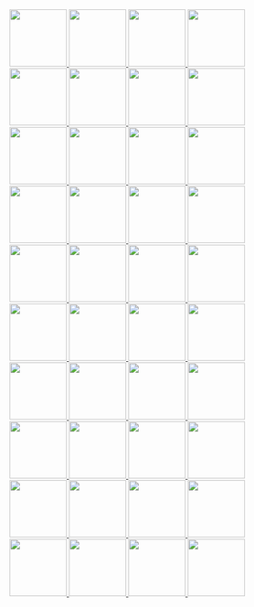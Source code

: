 <a href="https://reimertz.co">
  <div>
  <img height="100" src="https://reimertz.co/images/projects/osscapital.gif"/>
  <img height="100" src="https://reimertz.co/images/projects/aljabr.gif"/>
  <img height="100" src="https://reimertz.co/images/projects/planetscale.gif"/>
  <img height="100" src="https://reimertz.co/images/projects/the-night-is-young.jpeg"/>
  <img height="100" src="https://reimertz.co/images/projects/slowclub-cover.gif"/>
  <img height="100" src="https://reimertz.co/images/projects/flagtimes-site.gif"/>
  <img height="100" src="https://reimertz.co/images/projects/vincent.gif"/>
  <img height="100" src="https://reimertz.co/images/projects/asocial_black.png"/>
  <img height="100" src="https://reimertz.co/images/projects/anolog.png"/>
  <img height="100" src="https://reimertz.co/images/projects/wcal.gif"/>
  <img height="100" src="https://reimertz.co/images/projects/git-chat.gif"/>
  <img height="100" src="https://reimertz.co/images/projects/nordic_js.gif"/>
  <img height="100" src="https://reimertz.co/images/projects/opentracing.gif"/>
  <img height="100" src="https://reimertz.co/images/projects/lagom.gif"/>
  <img height="100" src="https://reimertz.co/images/projects/write-something.gif"/>
  <img height="100" src="https://reimertz.co/images/projects/push.png"/>
  <img height="100" src="https://reimertz.co/images/projects/685bytesynth.gif"/>
  <img height="100" src="https://reimertz.co/images/projects/parrot_big.gif"/>
  <img height="100" src="https://reimertz.co/images/projects/amplifi.gif"/>
  <img height="100" src="https://reimertz.co/images/projects/sfma.gif"/>
  <img height="100" src="https://reimertz.co/images/projects/trump.gif"/>
  <img height="100" src="https://reimertz.co/images/projects/different-perspectives.gif"/>
  <img height="100" src="https://reimertz.co/images/projects/brand-colors.gif"/>
  <img height="100" src="https://reimertz.co/images/projects/hackforrefugees.gif"/>
  <img height="100" src="https://reimertz.co/images/projects/heartcoins.gif"/>
  <img height="100" src="https://reimertz.co/images/projects/bandpage-1.gif"/>
  <img height="100" src="https://reimertz.co/images/projects/bandpage-2.gif"/>
  <img height="100" src="https://reimertz.co/images/projects/gyver.gif"/>
  <img height="100" src="https://reimertz.co/images/projects/feelbeats.jpg"/>
  <img height="100" src="https://reimertz.co/images/projects/flag-colors.gif"/>
  <img height="100" src="https://reimertz.co/images/projects/popwars.gif"/>
  <img height="100" src="https://reimertz.co/images/projects/nevah.gif"/>
  <img height="100" src="https://reimertz.co/images/projects/letswork.png"/>
  <img height="100" src="https://reimertz.co/images/projects/dynosrc.gif"/>
  <img height="100" src="https://reimertz.co/images/projects/nes-o-png.gif"/>
  <img height="100" src="https://reimertz.co/images/projects/shorten-js.gif"/>
  <img height="100" src="https://reimertz.co/images/projects/swear-at.gif"/>
  <img height="100" src="https://reimertz.co/images/projects/plus-js.png"/>
  <img height="100" src="https://reimertz.co/images/projects/purple.gif"/>
  <img height="100" src="https://reimertz.co/images/projects/vasktrafik.jpg"/>
  </div>
</a>
